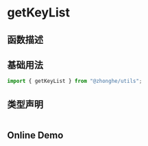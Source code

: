 # getKeyList

## 函数描述

## 基础用法

```ts
import { getKeyList } from "@zhonghe/utils";

```

## 类型声明

```ts

```

## Online Demo
